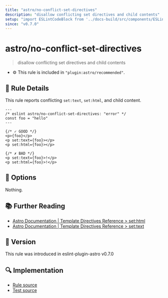 ```yaml
---
title: "astro/no-conflict-set-directives"
description: "disallow conflicting set directives and child contents"
setup: "import ESLintCodeBlock from '../docs-build/src/components/ESLintCodeBlockWrap.astro'"
since: "v0.7.0"
---
```


# astro/no-conflict-set-directives

> disallow conflicting set directives and child contents

- :gear: This rule is included in `"plugin:astro/recommended"`.

## :book: Rule Details

This rule reports conflicting `set:text`, `set:html`, and child content.

<ESLintCodeBlock>

<!--eslint-skip-->

```astro
---
/* eslint astro/no-conflict-set-directives: "error" */
const foo = "hello"
---

{/* ✓ GOOD */}
<p>{foo}</p>
<p set:text={foo}></p>
<p set:html={foo}></p>

{/* ✗ BAD */}
<p set:text={foo}>!</p>
<p set:html={foo}>!</p>
```

</ESLintCodeBlock>

## :wrench: Options

Nothing.

## :books: Further Reading

- [Astro Documentation | Template Directives Reference > set:html](https://docs.astro.build/en/reference/directives-reference/#sethtml)
- [Astro Documentation | Template Directives Reference > set:text](https://docs.astro.build/en/reference/directives-reference/#settext)

## :rocket: Version

This rule was introduced in eslint-plugin-astro v0.7.0

## :mag: Implementation

- [Rule source](https://github.com/ota-meshi/eslint-plugin-astro/blob/main/src/rules/no-conflict-set-directives.ts)
- [Test source](https://github.com/ota-meshi/eslint-plugin-astro/blob/main/tests/src/rules/no-conflict-set-directives.ts)
